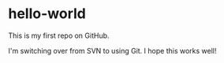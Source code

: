 # hello-world
This is my first repo on GitHub.

I'm switching over from SVN to using Git.  I hope this works well!
